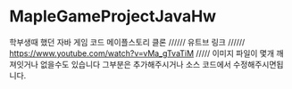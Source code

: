 # MapleGameProjectJavaHw
학부생때 했던 자바 게임 코드 메이플스토리 클론 
//////
유트브 링크
//////
https://www.youtube.com/watch?v=vMa_gTvaTiM
/////
이미지 파일이 몇개 깨져잇거나 없을수도 있습니다 그부분은 추가해주시거나 소스 코드에서 수정해주시면됩니다.
